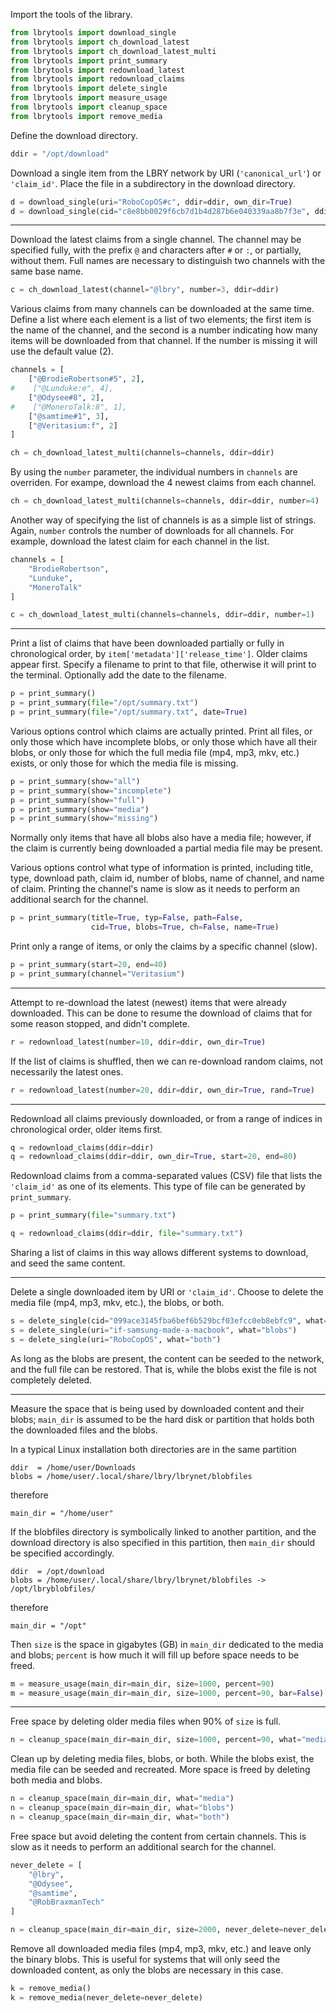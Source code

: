Import the tools of the library.
```py
from lbrytools import download_single
from lbrytools import ch_download_latest
from lbrytools import ch_download_latest_multi
from lbrytools import print_summary
from lbrytools import redownload_latest
from lbrytools import redownload_claims
from lbrytools import delete_single
from lbrytools import measure_usage
from lbrytools import cleanup_space
from lbrytools import remove_media
```

Define the download directory.
```py
ddir = "/opt/download"
```

Download a single item from the LBRY network by URI (`'canonical_url'`)
or `'claim_id'`.
Place the file in a subdirectory in the download directory.
```py
d = download_single(uri="RoboCopOS#c", ddir=ddir, own_dir=True)
d = download_single(cid="c8e8bb0029f6cb7d1b4d287b6e040339aa8b7f3e", ddir=ddir, own_dir=True)
```

----

Download the latest claims from a single channel.
The channel may be specified fully, with the prefix `@` and characters after
`#` or `:`, or partially, without them.
Full names are necessary to distinguish two channels with the same base name.
```py
c = ch_download_latest(channel="@lbry", number=3, ddir=ddir)
```

Various claims from many channels can be downloaded at the same time.
Define a list where each element is a list of two elements; the first item
is the name of the channel, and the second is a number indicating how
many items will be downloaded from that channel.
If the number is missing it will use the default value (2).
```py
channels = [
    ["@BrodieRobertson#5", 2],
#    ["@Lunduke:e", 4],
    ["@Odysee#8", 2],
#    ["@MoneroTalk:8", 1],
    ["@samtime#1", 3],
    ["@Veritasium:f", 2]
]

ch = ch_download_latest_multi(channels=channels, ddir=ddir)
```

By using the `number` parameter, the individual numbers in `channels`
are overriden.
For exampe, download the 4 newest claims from each channel.
```py
ch = ch_download_latest_multi(channels=channels, ddir=ddir, number=4)
```

Another way of specifying the list of channels is as a simple list of strings.
Again, `number` controls the number of downloads for all channels.
For example, download the latest claim for each channel in the list.
```py
channels = [
    "BrodieRobertson",
    "Lunduke",
    "MoneroTalk"
]

c = ch_download_latest_multi(channels=channels, ddir=ddir, number=1)
```

----

Print a list of claims that have been downloaded partially or fully
in chronological order, by `item['metadata']['release_time']`.
Older claims appear first.
Specify a filename to print to that file, otherwise it will print to
the terminal. Optionally add the date to the filename.
```py
p = print_summary()
p = print_summary(file="/opt/summary.txt")
p = print_summary(file="/opt/summary.txt", date=True)
```

Various options control which claims are actually printed.
Print all files,
or only those which have incomplete blobs,
or only those which have all their blobs,
or only those for which the full media file (mp4, mp3, mkv, etc.) exists,
or only those for which the media file is missing.
```py
p = print_summary(show="all")
p = print_summary(show="incomplete")
p = print_summary(show="full")
p = print_summary(show="media")
p = print_summary(show="missing")
```

Normally only items that have all blobs also have a media file; however,
if the claim is currently being downloaded a partial media file may be present.

Various options control what type of information is printed, including title,
type, download path, claim id, number of blobs, name of channel,
and name of claim.
Printing the channel's name is slow as it needs to perform an additional search
for the channel.
```py
p = print_summary(title=True, typ=False, path=False,
                  cid=True, blobs=True, ch=False, name=True)
```

Print only a range of items, or only the claims by a specific channel (slow).
```py
p = print_summary(start=20, end=40)
p = print_summary(channel="Veritasium")
```

----

Attempt to re-download the latest (newest) items that were already downloaded.
This can be done to resume the download of claims that for some reason stopped,
and didn't complete.
```py
r = redownload_latest(number=10, ddir=ddir, own_dir=True)
```

If the list of claims is shuffled, then we can re-download random claims,
not necessarily the latest ones.
```py
r = redownload_latest(number=20, ddir=ddir, own_dir=True, rand=True)
```

----

Redownload all claims previously downloaded, or from a range of indices
in chronological order, older items first.
```py
q = redownload_claims(ddir=ddir)
q = redownload_claims(ddir=ddir, own_dir=True, start=20, end=80)
```

Redownload claims from a comma-separated values (CSV) file that lists
the `'claim_id'` as one of its elements.
This type of file can be generated by `print_summary`.
```py
p = print_summary(file="summary.txt")

q = redownload_claims(ddir=ddir, file="summary.txt")
```

Sharing a list of claims in this way allows different systems to download,
and seed the same content.

----

Delete a single downloaded item by URI or `'claim_id'`.
Choose to delete the media file (mp4, mp3, mkv, etc.), the blobs, or both.
```py
s = delete_single(cid="099ace3145fba6bef6b529bcf03efcc0eb8ebfc9", what="media")
s = delete_single(uri="if-samsung-made-a-macbook", what="blobs")
s = delete_single(uri="RoboCopOS", what="both")
```

As long as the blobs are present, the content can be seeded to the network,
and the full file can be restored.
That is, while the blobs exist the file is not completely deleted.

----

Measure the space that is being used by downloaded content and their blobs;
`main_dir` is assumed to be the hard disk or partition that holds both
the downloaded files and the blobs.

In a typical Linux installation both directories are in the same partition
```
ddir  = /home/user/Downloads
blobs = /home/user/.local/share/lbry/lbrynet/blobfiles
```
therefore
```
main_dir = "/home/user"
```

If the blobfiles directory is symbolically linked to another partition,
and the download directory is also specified in this partition,
then `main_dir` should be specified accordingly.
```
ddir  = /opt/download
blobs = /home/user/.local/share/lbry/lbrynet/blobfiles -> /opt/lbryblobfiles/
```
therefore
```
main_dir = "/opt"
```

Then `size` is the space in gigabytes (GB) in `main_dir` dedicated
to the media and blobs; `percent` is how much it will fill up before space
needs to be freed.
```py
m = measure_usage(main_dir=main_dir, size=1000, percent=90)
m = measure_usage(main_dir=main_dir, size=1000, percent=90, bar=False)
```

----

Free space by deleting older media files when 90% of `size` is full.
```py
n = cleanup_space(main_dir=main_dir, size=1000, percent=90, what="media")
```

Clean up by deleting media files, blobs, or both.
While the blobs exist, the media file can be seeded and recreated.
More space is freed by deleting both media and blobs.
```py
n = cleanup_space(main_dir=main_dir, what="media")
n = cleanup_space(main_dir=main_dir, what="blobs")
n = cleanup_space(main_dir=main_dir, what="both")
```

Free space but avoid deleting the content from certain channels.
This is slow as it needs to perform an additional search for the channel.
```py
never_delete = [
    "@lbry",
    "@Odysee",
    "@samtime",
    "@RobBraxmanTech"
]

n = cleanup_space(main_dir=main_dir, size=2000, never_delete=never_delete)
```

Remove all downloaded media files (mp4, mp3, mkv, etc.) and leave only
the binary blobs.
This is useful for systems that will only seed the downloaded content,
as only the blobs are necessary in this case.
```py
k = remove_media()
k = remove_media(never_delete=never_delete)
```
